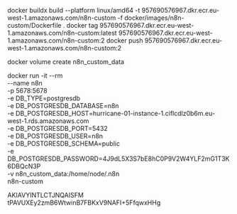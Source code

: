 docker buildx build --platform linux/amd64 -t 957690576967.dkr.ecr.eu-west-1.amazonaws.com/n8n-custom -f docker/images/n8n-custom/Dockerfile .
docker tag 957690576967.dkr.ecr.eu-west-1.amazonaws.com/n8n-custom:latest 957690576967.dkr.ecr.eu-west-1.amazonaws.com/n8n-custom:2
docker push 957690576967.dkr.ecr.eu-west-1.amazonaws.com/n8n-custom:2

docker volume create n8n_custom_data

docker run -it --rm \
 --name n8n \
 -p 5678:5678 \
 -e DB_TYPE=postgresdb \
 -e DB_POSTGRESDB_DATABASE=n8n \
 -e DB_POSTGRESDB_HOST=hurricane-01-instance-1.ciflcdlz0b6m.eu-west-1.rds.amazonaws.com \
 -e DB_POSTGRESDB_PORT=5432 \
 -e DB_POSTGRESDB_USER=n8n \
 -e DB_POSTGRESDB_SCHEMA=public \
 -e DB_POSTGRESDB_PASSWORD=4J9dL5X3S7bE8hC0P9V2W4YLF2mG1T3K6DBQcN3P \
 -v n8n_custom_data:/home/node/.n8n \
n8n-custom

AKIAVYINTLCTJNQAISFM
tPAVUXEy2zmB6WtwinB7FBKxV9NAFI+5FfqwxHHg